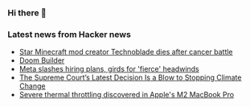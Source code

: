 ### Hi there 👋

<!--
**arashid-sh/arashid-sh** is a ✨ _special_ ✨ repository because its `README.md` (this file) appears on your GitHub profile.

Here are some ideas to get you started:

- 🔭 I’m currently working on ...
- 🌱 I’m currently learning ...
- 👯 I’m looking to collaborate on ...
- 🤔 I’m looking for help with ...
- 💬 Ask me about ...
- 📫 How to reach me: ...
- 😄 Pronouns: ...
- ⚡ Fun fact: ...
-->

### Latest news from Hacker news
<!-- BLOG-POST-LIST:START -->
- [Star Minecraft mod creator Technoblade dies after cancer battle](https://dotesports.com/news/minecraft-content-creator-technoblade-has-died-following-battle-with-cancer)
- [Doom Builder](http://doombuilder.com/)
- [Meta slashes hiring plans, girds for &#39;fierce&#39; headwinds](https://www.reuters.com/technology/exclusive-meta-girds-fierce-headwinds-slower-growth-second-half-memo-2022-06-30/)
- [The Supreme Court’s Latest Decision Is a Blow to Stopping Climate Change](https://www.scientificamerican.com/article/the-supreme-courts-latest-decision-is-a-blow-for-stopping-climate-change/)
- [Severe thermal throttling discovered in Apple&#39;s M2 MacBook Pro](https://twitter.com/VadimYuryev/status/1542188250697039872)
<!-- BLOG-POST-LIST:END -->
